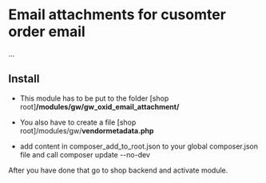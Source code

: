 # Email attachments for cusomter order email

...

## Install
- This module has to be put to the folder
\[shop root\]**/modules/gw/gw_oxid_email_attachment/**

- You also have to create a file
\[shop root\]/modules/gw/**vendormetadata.php**

- add content in composer_add_to_root.json to your global composer.json file and call composer update --no-dev

After you have done that go to shop backend and activate module.
